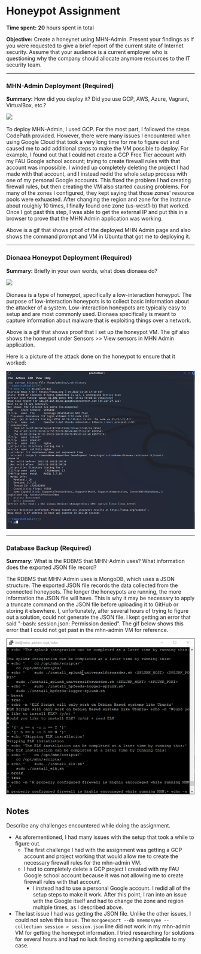 # Honeypot Assignment

**Time spent:** **20** hours spent in total

**Objective:** Create a honeynet using MHN-Admin. Present your findings as if you were requested to give a brief report of the current state of Internet security. Assume that your audience is a current employer who is questioning why the company should allocate anymore resources to the IT security team.

--- 
### MHN-Admin Deployment (Required)

**Summary:** How did you deploy it? Did you use GCP, AWS, Azure, Vagrant, VirtualBox, etc.?

<img src="mhn-admin.gif">

To deploy MHN-Admin, I used GCP. For the most part, I followed the steps CodePath provided. However, there were many issues I encountered when using Google Cloud that took a very long time for me to figure out and caused me to add additional steps to make the VM possible to deploy. For example, I found out that I could not create a GCP Free Tier account with my FAU Google school account; trying to create firewall rules with that account was impossible. I winded up completely deleting the project I had made with that account, and I instead redid the whole setup process with one of my personal Google accounts. This fixed the problem I had creating firewall rules, but then creating the VM also started causing problems. For many of the zones I configured, they kept saying that those zones' resource pools were exhuasted. After changing the region and zone for the instance about rouighly 10 times, I finally found one zone (us-west1-b) that worked. Once I got past this step, I was able to get the external IP and put this in a browser to prove that the MHN Admin application was working.

Above is a gif that shows proof of the deployed MHN Admin page and also shows the command prompt and VM in Ubuntu that got me to deploying it. 


---
### Dionaea Honeypot Deployment (Required)

**Summary:** Briefly in your own words, what does dionaea do?

<img src="dionaea-honeypot.gif">

Dionaea is a type of honeypot, specifically a low-interaction honeypot. The purpose of low-interaction honeypots is to collect basic information about the attacker of a system. Low-interaction honeypots are typically easy to setup and are most commonly used. Dionaea specifically is meant to capture information about malware that is exploiting things over a network. 

Above is a gif that shows proof that I set up the honeypot VM. The gif also shows the honeypot under Sensors >> View sensors in MHN Admin application. 

Here is a picture of the attack done on the honeypot to ensure that it worked:

<img src="kali-nmap.PNG">


---
### Database Backup (Required) 
**Summary:** What is the RDBMS that MHN-Admin uses? What information does the exported JSON file record?

The RDBMS that MHN-Admin uses is MongoDB, which uses a JSON structure. The exported JSON file records the data collected from the connected honeypots. The longer the honeypots are running, the more information the JSON file will have. This is why it may be necessary to apply a truncate command on the JSON file before uploading it to GitHub or storing it elsewhere. I, unfortunately, after several hours of trying to figure out a solution, could not generate the JSON file. I kept getting an error that said "-bash: session.json: Permission denied". The gif below shows this error that I could not get past in the mhn-admin VM for reference.

<img src="database-backup.gif">



## Notes

Describe any challenges encountered while doing the assignment.
- As aforementioned, I had many issues with the setup that took a while to figure out.
    - The first challenge I had with the assignment was getting a GCP account and project working that would allow me to create the necessary firewall rules for the mhn-admin VM.
    - I had to completely delete a GCP project I created with my FAU Google school account because it was not allowing me to create firewall rules with that account.
        - I instead had to use a personal Google account. I redid all of the setup steps to make it work. After this point, I ran into an issue with the Google itself and had to change the zone and region multiple times, as I described above.
- The last issue I had was getting the JSON file. Unlike the other issues, I could not solve this issue. The `mongoexport --db mnemosyne --collection session > session.json` line did not work in my mhn-admin VM for getting the honeypot information. I tried researching for solutions for several hours and had no luck finding something applicable to my case. 
